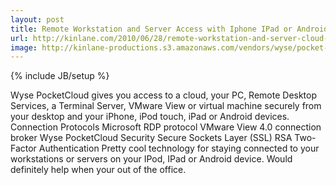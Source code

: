 ```yaml
---
layout: post
title: Remote Workstation and Server Access with Iphone IPad or Android
url: http://kinlane.com/2010/06/28/remote-workstation-and-server-cloud-access-with-iphone-ipad-or-android/
image: http://kinlane-productions.s3.amazonaws.com/vendors/wyse/pocket-cloud.PNG
---
```

{% include JB/setup %}
<p>
     Wyse PocketCloud gives you access to a cloud, your PC, Remote Desktop Services, a Terminal Server, VMware View or virtual machine securely from your desktop and your iPhone, iPod touch, iPad or Android devices. Connection Protocols Microsoft RDP protocol VMware View 4.0 connection broker Wyse PocketCloud Security Secure Sockets Layer (SSL) RSA Two-Factor Authentication Pretty cool technology for staying connected to your workstations or servers on your IPod, IPad or Android device. Would definitely help when your out of the office.
</p>